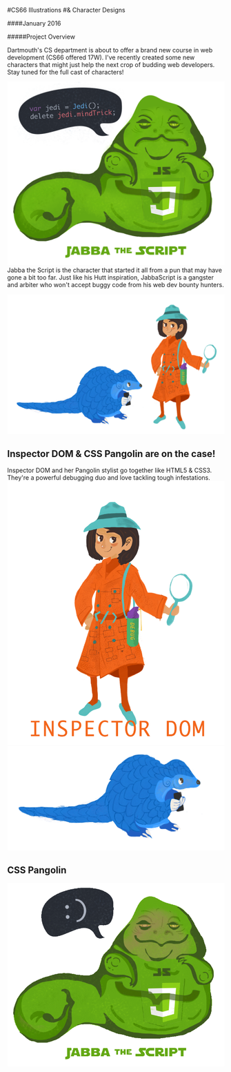 #CS66 Illustrations
#& Character Designs

####January 2016

#####Project Overview

Dartmouth's CS department is about to offer a brand new course in web development (CS66 offered 17W). I've recently created some new characters that might just help the next crop of budding web developers. Stay tuned for the full cast of characters!

![jabbascript jabba the script](/img/jabba_with_text.png "Jabba the Script JabbaScript")
Jabba the Script is the character that started it all from a pun that may have gone a bit too far. Just like his Hutt inspiration, JabbaScript is a gangster and arbiter who won't accept buggy code from his web dev bounty hunters.

![HTML CSS Web Inspector DOM Document Object Model](/img/dynamicduo.png "Web Inspector DOM and CSS Pangolin character sketches")
## Inspector DOM & CSS Pangolin are on the case!

Inspector DOM and her Pangolin stylist go together like HTML5 & CSS3. They're a powerful debugging duo and love tackling tough infestations.
![Inspector DOM HTML 5](/img/inspectorDOM.png "Inspector Document Object Model DOM")
![Pangolin CSS](/img/pangolongtail.png "Pangolin CSS CSS3")
## CSS Pangolin
![jabbascript jabba the script](/img/jabbascript.gif)
